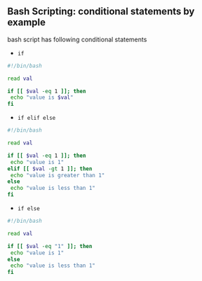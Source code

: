 ## Bash Scripting: conditional statements by example
bash script has following conditional statements

- `if`
``` bash
#!/bin/bash

read val 

if [[ $val -eq 1 ]]; then
 echo "value is $val"
fi 
```

- `if elif else`
``` bash
#!/bin/bash

read val 

if [[ $val -eq 1 ]]; then
 echo "value is 1"
elif [[ $val -gt 1 ]]; then
 echo "value is greater than 1"
else
 echo "value is less than 1"
fi
```

- `if else`
``` bash
#!/bin/bash

read val 

if [[ $val -eq "1" ]]; then
 echo "value is 1"
else
 echo "value is less than 1" 
fi 
```